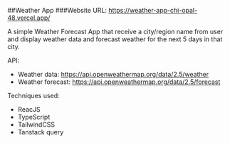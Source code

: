 ##Weather App
###Website URL: https://weather-app-chi-opal-48.vercel.app/

A simple Weather Forecast App that receive a city/region name from user and display weather data and forecast weather for the next 5 days in that city.

API:
* Weather data: https://api.openweathermap.org/data/2.5/weather
* Weather forecast: https://api.openweathermap.org/data/2.5/forecast


Techniques used:
* ReacJS
* TypeScript
* TailwindCSS
* Tanstack query
